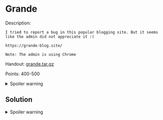 # Grande

Description:

```
I tried to report a bug in this popular blogging site. But it seems like the admin did not appreciate it :(

https://grande-blog.site/

Note: The admin is using Chrome
```

Handout: [grande.tar.gz](grande.tar.gz)

Points: 400-500

<details>
  <summary>Spoiler warning</summary>
Flag: `flag{__is__proto__a__feature__or__a__bug__}`
</details>

## Solution

<details>
  <summary>Spoiler warning</summary>
  














































































  <!--Spoilers! [8;41;31m/-->
  We can see there is XSS on the redirect page. However the browser will redirect away before the html is parsed.
  Express allows complex objects to be passed via url args. This also includes `__proto__`! If we can construct an array for our url, then we can cause the slice operation to return an empty array. This means no redirect header will not be sent. 
  However there is a check for Array.isArray() we can bypass this by using `[__proto_][]=` and `[length]=2` which will give it a working indexOf function.

  Now you have html injection but the CSP is blocking us. The final trick we need is to mess up the csp nonce. If we request logout cross origin, it will *only* reset the nounce cookie (session is not sent bc of samesite lax). Now nonce won't get reloaded and is the string `undefined`!

  We now have full XSS and can just request and exfil the flag!
  <!--[0m/-->
</details>
